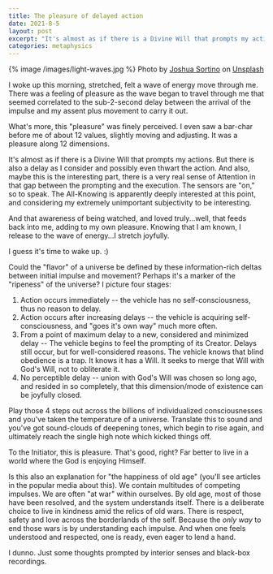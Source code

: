 ```yaml
---
title: The pleasure of delayed action
date: 2021-8-5
layout: post
excerpt: "It's almost as if there is a Divine Will that prompts my actions. But there is also a delay as I consider and possibly even thwart the action. And also, maybe this is the interesting part, there is a very real sense of Attention in that gap between the prompting and the execution."
categories: metaphysics
---
```


{% image /images/light-waves.jpg %}
Photo by <a href="https://unsplash.com/@sortino?utm_source=unsplash&utm_medium=referral&utm_content=creditCopyText">Joshua Sortino</a> on <a href="https://unsplash.com/s/photos/multidimensional-data?utm_source=unsplash&utm_medium=referral&utm_content=creditCopyText">Unsplash</a>

I woke up this morning, stretched, felt a wave of energy move through me. There
was a feeling of pleasure as the wave began to travel through me that seemed
correlated to the sub-2-second delay between the arrival of the impulse and my
assent plus movement to carry it out.

What's more, this "pleasure" was finely perceived. I even saw a bar-char before
me of about 12 values, slightly moving and adjusting. It was a pleasure along
12 dimensions.

It's almost as if there is a Divine Will that prompts my actions. But there is
also a delay as I consider and possibly even thwart the action. And also, maybe
this is the interesting part, there is a very real sense of Attention in that
gap between the prompting and the execution. The sensors are "on," so to speak.
The All-Knowing is apparently deeply interested at this point, and considering
my extremely unimportant subjectivity to be interesting.

And that awareness of being watched, and loved truly...well, that feeds back
into me, adding to my own pleasure. Knowing that I am known, I release to the
wave of energy...I stretch joyfully.

I guess it's time to wake up. :)

Could the "flavor" of a universe be defined by these information-rich deltas
between initial impulse and movement? Perhaps it's a marker of the "ripeness"
of the universe? I picture four stages:

1. Action occurs immediately -- the vehicle has no self-consciousness, thus no reason to delay.
1. Action occurs after increasing delays -- the vehicle is acquiring self-consciousness, and "goes it's own way" much more often.
1. From a point of maximum delay to a new, considered and minimized delay -- The vehicle begins to feel the prompting of its Creator. Delays still occur, but for well-considered reasons. The vehicle knows that blind obedience is a trap. It knows it has a Will. It seeks to merge that Will with God's Will, not to obliterate it.
1. No perceptible delay -- union with God's Will was chosen so long ago, and resided in so completely, that this dimension/mode of existence can be joyfully closed.

Play those 4 steps out across the billions of individualized consciousnesses
and you've taken the temperature of a universe. Translate this to sound and
you've got sound-clouds of deepening tones, which begin to rise again, and
ultimately reach the single high note which kicked things off.

To the Initiator, this is pleasure. That's good, right? Far better to live in a
world where the God is enjoying Himself.

Is this also an explanation for "the happiness of old age" (you'll see articles
in the popular media about this). We contain multitudes of competing impulses.
We are often "at war" within ourselves. By old age, most of those have been
resolved, and the system understands itself. There is a deliberate choice to
live in kindness amid the relics of old wars. There is respect, safety and love
across the borderlands of the self. Because the *only way* to end those wars is
by understanding each impulse. And when one feels understood and respected, one
is ready, even eager to lend a hand.

I dunno. Just some thoughts prompted by interior senses and black-box
recordings.

